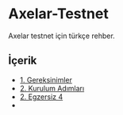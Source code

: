 # Axelar-Testnet
Axelar testnet için türkçe rehber.

## İçerik

* [1. Gereksinimler](#1-gereksinimler)
* [2. Kurulum Adımları](#2-kurulum)
* [2. Egzersiz 4](#3-egzersiz-4)
* 
